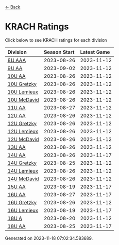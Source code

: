 [<- Back](../readme.md)
# KRACH Ratings
Click below to see KRACH ratings for each division

| Division | Season Start | Latest Game |
| :-- | :-- | :-- |
| [8U AAA](8U-AAA-ratings.md) | 2023-08-26 | 2023-11-12 |
| [9U AA](9U-AA-ratings.md) | 2023-09-02 | 2023-11-12 |
| [10U AA](10U-AA-ratings.md) | 2023-08-26 | 2023-11-12 |
| [10U Gretzky](10U-Gretzky-ratings.md) | 2023-08-26 | 2023-11-12 |
| [10U Lemieux](10U-Lemieux-ratings.md) | 2023-08-26 | 2023-11-12 |
| [10U McDavid](10U-McDavid-ratings.md) | 2023-08-26 | 2023-11-12 |
| [11U AA](11U-AA-ratings.md) | 2023-08-27 | 2023-11-12 |
| [12U AA](12U-AA-ratings.md) | 2023-08-26 | 2023-11-12 |
| [12U Gretzky](12U-Gretzky-ratings.md) | 2023-08-26 | 2023-11-12 |
| [12U Lemieux](12U-Lemieux-ratings.md) | 2023-08-26 | 2023-11-12 |
| [12U McDavid](12U-McDavid-ratings.md) | 2023-08-26 | 2023-11-12 |
| [13U AA](13U-AA-ratings.md) | 2023-08-26 | 2023-11-12 |
| [14U AA](14U-AA-ratings.md) | 2023-08-26 | 2023-11-17 |
| [14U Gretzky](14U-Gretzky-ratings.md) | 2023-08-25 | 2023-11-12 |
| [14U Lemieux](14U-Lemieux-ratings.md) | 2023-08-26 | 2023-11-12 |
| [14U McDavid](14U-McDavid-ratings.md) | 2023-08-26 | 2023-11-12 |
| [15U AA](15U-AA-ratings.md) | 2023-08-19 | 2023-11-17 |
| [16U AA](16U-AA-ratings.md) | 2023-08-27 | 2023-11-17 |
| [16U Gretzky](16U-Gretzky-ratings.md) | 2023-08-26 | 2023-11-12 |
| [16U Lemieux](16U-Lemieux-ratings.md) | 2023-08-19 | 2023-11-17 |
| [18U A](18U-A-ratings.md) | 2023-08-20 | 2023-11-12 |
| [18U AA](18U-AA-ratings.md) | 2023-08-25 | 2023-11-17 |

Generated on 2023-11-18 07:02:34.583689.
